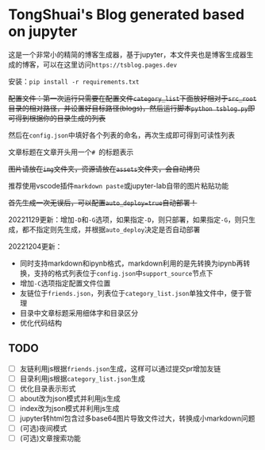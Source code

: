 # TongShuai's Blog generated based on jupyter

这是一个非常小的精简的博客生成器，基于jupyter，本文件夹也是博客生成器生成的博客，可以在这里访问`https://tsblog.pages.dev`

安装：`pip install -r requirements.txt`

~~配置文件：第一次运行只需要在配置文件`category_list`下面放好相对于`src_root`目录的相对路径，并设置好目标路径(blogs)，然后运行脚本`python tsblog.py`即可得到根据你的目录生成的列表~~

然后在`config.json`中填好各个列表的命名，再次生成即可得到可读性列表

文章标题在文章开头用一个`# `的标题表示

~~图片请放在`img`文件夹，资源请放在`assets`文件夹，会自动拷贝~~

推荐使用vscode插件`markdown paste`或jupyter-lab自带的图片粘贴功能

~~首先生成一次无误后，可以配置`auto_deploy=true`自动部署！~~

20221129更新：增加`-D`和`-G`选项，如果指定`-D`，则只部署，如果指定`-G`，则只生成，都不指定则先生成，并根据`auto_deploy`决定是否自动部署

20221204更新：

- 同时支持markdown和ipynb格式，markdown利用的是先转换为ipynb再转换，支持的格式列表位于`config.json`中`support_source`节点下
- 增加`-C`选项指定配置文件位置
- 友链位于`friends.json`，列表位于`category_list.json`单独文件中，便于管理
- 目录中文章标题采用细体字和目录区分
- 优化代码结构

## TODO

- [ ] 友链利用js根据`friends.json`生成，这样可以通过提交pr增加友链
- [ ] 目录利用js根据`category_list.json`生成
- [ ] 优化目录表示形式
- [ ] about改为json模式并利用js生成
- [ ] index改为json模式并利用js生成
- [ ] jupyter转html包含过多base64图片导致文件过大，转换成小markdown问题
- [ ] (可选)夜间模式
- [ ] (可选)文章搜索功能

